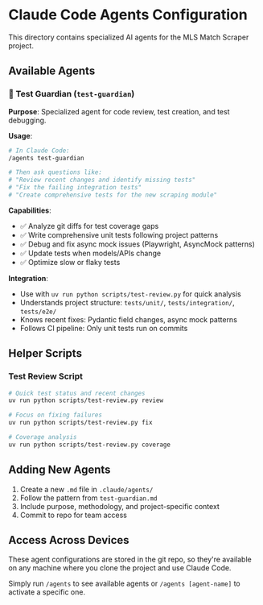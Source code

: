 # Claude Code Agents Configuration

This directory contains specialized AI agents for the MLS Match Scraper project.

## Available Agents

### 🧪 Test Guardian (`test-guardian`)
**Purpose**: Specialized agent for code review, test creation, and test debugging.

**Usage**:
```bash
# In Claude Code:
/agents test-guardian

# Then ask questions like:
# "Review recent changes and identify missing tests"
# "Fix the failing integration tests"
# "Create comprehensive tests for the new scraping module"
```

**Capabilities**:
- ✅ Analyze git diffs for test coverage gaps
- ✅ Write comprehensive unit tests following project patterns
- ✅ Debug and fix async mock issues (Playwright, AsyncMock patterns)
- ✅ Update tests when models/APIs change
- ✅ Optimize slow or flaky tests

**Integration**:
- Use with `uv run python scripts/test-review.py` for quick analysis
- Understands project structure: `tests/unit/`, `tests/integration/`, `tests/e2e/`
- Knows recent fixes: Pydantic field changes, async mock patterns
- Follows CI pipeline: Only unit tests run on commits

## Helper Scripts

### Test Review Script
```bash
# Quick test status and recent changes
uv run python scripts/test-review.py review

# Focus on fixing failures
uv run python scripts/test-review.py fix

# Coverage analysis
uv run python scripts/test-review.py coverage
```

## Adding New Agents

1. Create a new `.md` file in `.claude/agents/`
2. Follow the pattern from `test-guardian.md`
3. Include purpose, methodology, and project-specific context
4. Commit to repo for team access

## Access Across Devices

These agent configurations are stored in the git repo, so they're available on any machine where you clone the project and use Claude Code.

Simply run `/agents` to see available agents or `/agents [agent-name]` to activate a specific one.